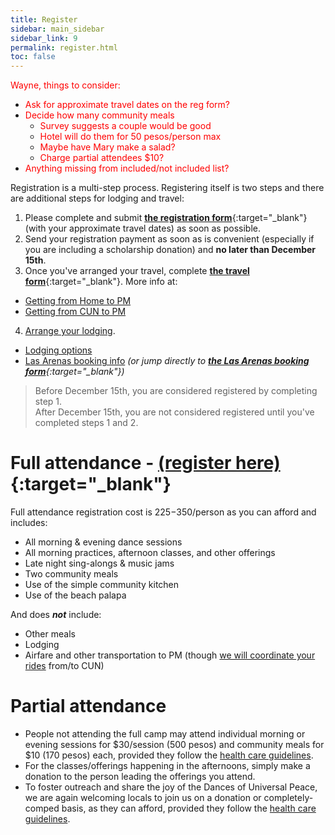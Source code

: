 ```yaml
---
title: Register
sidebar: main_sidebar
sidebar_link: 9
permalink: register.html
toc: false
---
```


<span style="color:red"> Wayne, things to consider:</span>
* <span style="color:red">Ask for approximate travel dates on the reg form?</span>
* <span style="color:red">Decide how many community meals</span>
  * <span style="color:red">Survey suggests a couple would be good</span>
  * <span style="color:red">Hotel will do them for 50 pesos/person max</span>
  * <span style="color:red">Maybe have Mary make a salad?</span>
  * <span style="color:red">Charge partial attendees $10?</span>
* <span style="color:red">Anything missing from included/not included list?</span>

Registration is a multi-step process. Registering itself is two steps and there are additional steps for lodging and travel:
1. Please complete and submit [**the registration form**](snippets/coming-soon.md){:target="_blank"} (with your approximate travel dates) as soon as possible.
2. Send your registration payment as soon as is convenient (especially if you are including a scholarship donation) and **no later than December 15th**.
3. Once you've arranged your travel, complete [**the travel form**](https://docs.google.com/forms/d/e/1FAIpQLSex7cyDs_Xf33rAxqU2S749xG_MB4lMQk3fPvF_p0JkkoKyTg/viewform){:target="_blank"}. More info at:
  * [Getting from Home to PM](./from-home-to-pm.md)
  * [Getting from CUN to PM](from-cun-to-pm.md)
4. [Arrange your lodging](lodging-options.md).
  * [Lodging options](lodging-options.md)
  * [Las Arenas booking info](booking-las-arenas.md) *(or jump directly to [**the Las Arenas booking form**](https://docs.google.com/forms/d/e/1FAIpQLSct3SrTHl76pMYcZ5z9-eWdLCjCXzf4igqfVk689qA42YuyWA/viewform){:target="_blank"})*

> Before December 15th, you are considered registered by completing step 1.<br>After December 15th, you are not considered registered until you've completed steps 1 and 2.

# Full attendance - [(register here)](https://docs.google.com/forms/d/e/1FAIpQLSd7atXw_w0jHAdo7dKQ6EoaH-AElo11niRYHc6ptRTmutRB6Q/viewform){:target="_blank"}

Full attendance registration cost is $225-$350/person as you can afford and includes:
* All morning & evening dance sessions
* All morning practices, afternoon classes, and other offerings
* Late night sing-alongs & music jams
* Two community meals
* Use of the simple community kitchen
* Use of the beach palapa

And does ***not*** include:
* Other meals
* Lodging
* Airfare and other transportation to PM (though [we will coordinate your rides](from-cun-to-pm.md) from/to CUN)

# Partial attendance

- People not attending the full camp may attend individual morning or evening sessions for $30/session (500 pesos) and community meals for $10 (170 pesos) each, provided they follow the [health care guidelines](health-care-guidelines.md).
- For the classes/offerings happening in the afternoons, simply make a donation to the person leading the offerings you attend.
- To foster outreach and share the joy of the Dances of Universal Peace, we are again welcoming locals to join us on a donation or completely-comped basis, as they can afford, provided they follow the [health care guidelines](health-care-guidelines.md).